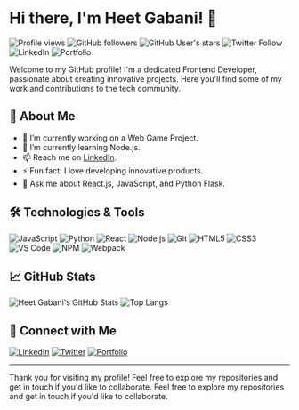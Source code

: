 # Hi there, I'm Heet Gabani! 👋
![Profile views](https://komarev.com/ghpvc/?username=heetgabani&color=blue)
![GitHub followers](https://img.shields.io/github/followers/heetgabani?style=social)
![GitHub User's stars](https://img.shields.io/github/stars/heetgabani?style=social)
![Twitter Follow](https://img.shields.io/twitter/follow/Heetgabani1?style=social)
![LinkedIn](https://img.shields.io/badge/-LinkedIn-000?&logo=LinkedIn&color=0A66C2)
![Portfolio](https://img.shields.io/badge/-Portfolio-000?&logo=github)

Welcome to my GitHub profile! I'm a dedicated Frontend Developer, passionate about creating innovative projects. Here you'll find some of my work and contributions to the tech community.

## 🚀 About Me

- 🔭 I’m currently working on a Web Game Project.
- 🌱 I’m currently learning Node.js.
- 📫 Reach me on [LinkedIn](https://www.linkedin.com/in/heet-gabani/).
- ⚡ Fun fact: I love developing innovative products.
- 💬 Ask me about React.js, JavaScript, and Python Flask.

## 🛠️ Technologies & Tools

![JavaScript](https://img.shields.io/badge/-JavaScript-000?&logo=JavaScript)
![Python](https://img.shields.io/badge/-Python-000?&logo=Python)
![React](https://img.shields.io/badge/-React-000?&logo=React)
![Node.js](https://img.shields.io/badge/-Node.js-000?&logo=Node.js)
![Git](https://img.shields.io/badge/-Git-000?&logo=Git)
![HTML5](https://img.shields.io/badge/-HTML5-000?&logo=HTML5)
![CSS3](https://img.shields.io/badge/-CSS3-000?&logo=CSS3)
![VS Code](https://img.shields.io/badge/-VS%20Code-000?&logo=Visual%20Studio%20Code)
![NPM](https://img.shields.io/badge/-NPM-000?&logo=NPM)
![Webpack](https://img.shields.io/badge/-Webpack-000?&logo=Webpack)

## 📈 GitHub Stats

![Heet Gabani's GitHub Stats](https://github-readme-stats.vercel.app/api?username=heetgabani&show_icons=true&hide_border=true&theme=radical)
![Top Langs](https://github-readme-stats.vercel.app/api/top-langs/?username=heetgabani&layout=compact&theme=radical)

## 🔗 Connect with Me

[![LinkedIn](https://img.shields.io/badge/-LinkedIn-000?&logo=LinkedIn&color=0A66C2)](https://www.linkedin.com/in/heet-gabani/)
[![Twitter](https://img.shields.io/badge/-Twitter-000?&logo=Twitter&color=1DA1F2)](https://x.com/Heetgabani1)
[![Portfolio](https://img.shields.io/badge/-Portfolio-000?&logo=github)](https://github.com/heetgabani)

---

Thank you for visiting my profile! Feel free to explore my repositories and get in touch if you'd like to collaborate.
Feel free to explore my repositories and get in touch if you'd like to collaborate.
